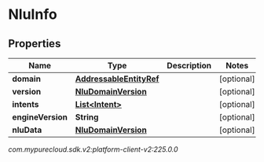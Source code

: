 # NluInfo


## Properties

| Name | Type | Description | Notes |
| ------------ | ------------- | ------------- | ------------- |
| **domain** | [**AddressableEntityRef**](AddressableEntityRef) |  |  [optional] |
| **version** | [**NluDomainVersion**](NluDomainVersion) |  |  [optional] |
| **intents** | [**List&lt;Intent&gt;**](Intent) |  |  [optional] |
| **engineVersion** | **String** |  |  [optional] |
| **nluData** | [**NluDomainVersion**](NluDomainVersion) |  |  [optional] |




_com.mypurecloud.sdk.v2:platform-client-v2:225.0.0_
